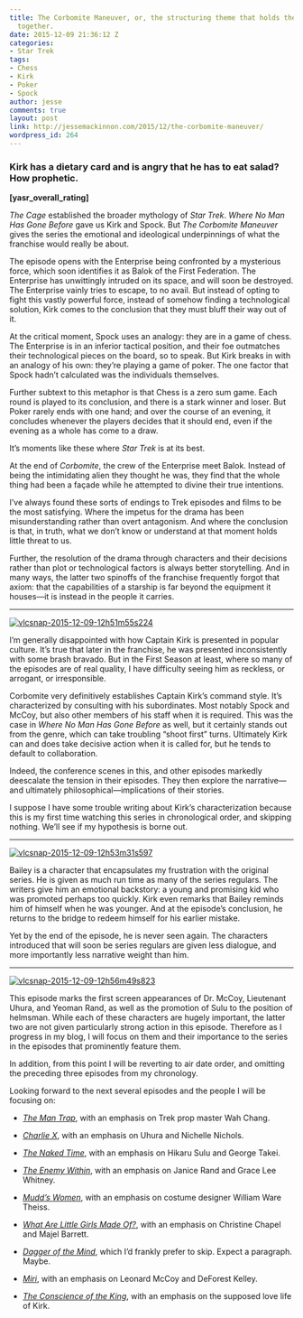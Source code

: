 ```yaml
---
title: The Corbomite Maneuver, or, the structuring theme that holds the franchise
  together.
date: 2015-12-09 21:36:12 Z
categories:
- Star Trek
tags:
- Chess
- Kirk
- Poker
- Spock
author: jesse
comments: true
layout: post
link: http://jessemackinnon.com/2015/12/the-corbomite-maneuver/
wordpress_id: 264
---
```


### Kirk has a dietary card and is angry that he has to eat salad? How prophetic.


**[yasr_overall_rating]**

_The Cage_ established the broader mythology of _Star Trek_. _Where No Man Has Gone Before_ gave us Kirk and Spock. But _The Corbomite Maneuver_ gives the series the emotional and ideological underpinnings of what the franchise would really be about.

The episode opens with the Enterprise being confronted by a mysterious force, which soon identifies it as Balok of the First Federation. The Enterprise has unwittingly intruded on its space, and will soon be destroyed. The Enterprise vainly tries to escape, to no avail. But instead of opting to fight this vastly powerful force, instead of somehow finding a technological solution, Kirk comes to the conclusion that they must bluff their way out of it.

At the critical moment, Spock uses an analogy: they are in a game of chess. The Enterprise is in an inferior tactical position, and their foe outmatches their technological pieces on the board, so to speak. But Kirk breaks in with an analogy of his own: they’re playing a game of poker. The one factor that Spock hadn’t calculated was the individuals themselves.

Further subtext to this metaphor is that Chess is a zero sum game. Each round is played to its conclusion, and there is a stark winner and loser. But Poker rarely ends with one hand; and over the course of an evening, it concludes whenever the players decides that it should end, even if the evening as a whole has come to a draw.

It’s moments like these where _Star Trek_ is at its best.

At the end of _Corbomite_, the crew of the Enterprise meet Balok. Instead of being the intimidating alien they thought he was, they find that the whole thing had been a façade while he attempted to divine their true intentions.

I’ve always found these sorts of endings to Trek episodes and films to be the most satisfying. Where the impetus for the drama has been misunderstanding rather than overt antagonism. And where the conclusion is that, in truth, what we don’t know or understand at that moment holds little threat to us.

Further, the resolution of the drama through characters and their decisions rather than plot or technological factors is always better storytelling. And in many ways, the latter two spinoffs of the franchise frequently forgot that axiom: that the capabilities of a starship is far beyond the equipment it houses—it is instead in the people it carries.



* * *



[![vlcsnap-2015-12-09-12h51m55s224](http://jessemackinnon.com/wp-content/uploads/2015/12/vlcsnap-2015-12-09-12h51m55s224-300x225.png)](http://jessemackinnon.com/wp-content/uploads/2015/12/vlcsnap-2015-12-09-12h51m55s224.png)

I’m generally disappointed with how Captain Kirk is presented in popular culture. It’s true that later in the franchise, he was presented inconsistently with some brash bravado. But in the First Season at least, where so many of the episodes are of real quality, I have difficulty seeing him as reckless, or arrogant, or irresponsible.

Corbomite very definitively establishes Captain Kirk’s command style. It’s characterized by consulting with his subordinates. Most notably Spock and McCoy, but also other members of his staff when it is required. This was the case in _Where No Man Has Gone Before_ as well, but it certainly stands out from the genre, which can take troubling “shoot first” turns. Ultimately Kirk can and does take decisive action when it is called for, but he tends to default to collaboration.

Indeed, the conference scenes in this, and other episodes markedly deescalate the tension in their episodes. They then explore the narrative—and ultimately philosophical—implications of their stories.

I suppose I have some trouble writing about Kirk’s characterization because this is my first time watching this series in chronological order, and skipping nothing. We’ll see if my hypothesis is borne out.



* * *



[![vlcsnap-2015-12-09-12h53m31s597](http://jessemackinnon.com/wp-content/uploads/2015/12/vlcsnap-2015-12-09-12h53m31s597-300x225.png)](http://jessemackinnon.com/wp-content/uploads/2015/12/vlcsnap-2015-12-09-12h53m31s597.png)

Bailey is a character that encapsulates my frustration with the original series. He is given as much run time as many of the series regulars. The writers give him an emotional backstory: a young and promising kid who was promoted perhaps too quickly. Kirk even remarks that Bailey reminds him of himself when he was younger. And at the episode’s conclusion, he returns to the bridge to redeem himself for his earlier mistake.

Yet by the end of the episode, he is never seen again. The characters introduced that will soon be series regulars are given less dialogue, and more importantly less narrative weight than him.



* * *



[![vlcsnap-2015-12-09-12h56m49s823](http://jessemackinnon.com/wp-content/uploads/2015/12/vlcsnap-2015-12-09-12h56m49s823-300x225.png)](http://jessemackinnon.com/wp-content/uploads/2015/12/vlcsnap-2015-12-09-12h56m49s823.png)

This episode marks the first screen appearances of Dr. McCoy, Lieutenant Uhura, and Yeoman Rand, as well as the promotion of Sulu to the position of helmsman. While each of these characters are hugely important, the latter two are not given particularly strong action in this episode. Therefore as I progress in my blog, I will focus on them and their importance to the series in the episodes that prominently feature them.

In addition, from this point I will be reverting to air date order, and omitting the preceding three episodes from my chronology.

Looking forward to the next several episodes and the people I will be focusing on:



	
  * _[The Man Trap](http://memory-alpha.wikia.com/wiki/The_Man_Trap)_, with an emphasis on Trek prop master Wah Chang.

	
  * _[Charlie X](http://memory-alpha.wikia.com/wiki/Charlie_X_(episode))_, with an emphasis on Uhura and Nichelle Nichols.

	
  * _[The Naked Time](http://memory-alpha.wikia.com/wiki/The_Naked_Time_(episode))_, with an emphasis on Hikaru Sulu and George Takei.

	
  * _[The Enemy Within](http://memory-alpha.wikia.com/wiki/The_Enemy_Within_(episode))_, with an emphasis on Janice Rand and Grace Lee Whitney.

	
  * _[Mudd’s Women](http://memory-alpha.wikia.com/wiki/Mudd%27s_Women_(episode))_, with an emphasis on costume designer William Ware Theiss.

	
  * _[What Are Little Girls Made Of?](http://memory-alpha.wikia.com/wiki/What_Are_Little_Girls_Made_Of%3F_(episode))_, with an emphasis on Christine Chapel and Majel Barrett.

	
  * _[Dagger of the Mind](http://memory-alpha.wikia.com/wiki/Dagger_of_the_Mind_(episode))_, which I’d frankly prefer to skip. Expect a paragraph. Maybe.

	
  * _[Miri](http://memory-alpha.wikia.com/wiki/Miri_(episode))_, with an emphasis on Leonard McCoy and DeForest Kelley.

	
  * _[The Conscience of the King](http://memory-alpha.wikia.com/wiki/The_Conscience_of_the_King_(episode))_, with an emphasis on the supposed love life of Kirk.


